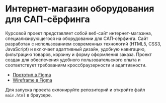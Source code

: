 # Интернет-магазин оборудования для САП-сёрфинга

Курсовой проект представляет собой веб-сайт интернет-магазина, специализирующегося на оборудовании для САП-сёрфинга. Сайт разработан с использованием современных технологий (HTML5, CSS3, JavaScript) и включает адаптивный дизайн, удобную навигацию, фильтрацию товаров, корзину и форму оформления заказа. Проект создан для обеспечения удобного пользовательского опыта и соответствует требованиям кроссбраузерности и адаптивности.  

- [Прототип в Figma](вставьте_ссылку)  
- [Wireframe в Figma](вставьте_ссылку)  

Для запуска проекта склонируйте репозиторий и откройте файл `main.html` в браузере.
